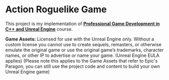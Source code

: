 # Action Roguelike Game

This project is my implementation of **[Professional Game Development in C++ and Unreal Engine](https://courses.tomlooman.com/p/unrealengine-cpp)** course.

**Game Assets:** Licensed for use with the Unreal Engine only. Without a custom license you cannot use to create sequels, remasters, or otherwise emulate the original game or use the original game’s trademarks, character names, or other IP to advertise or name your game. (Unreal Engine EULA applies) (Please note this applies to the Game Assets that refer to Epic's Paragon, you can still use the project code and content to build your own Unreal Engine game)

